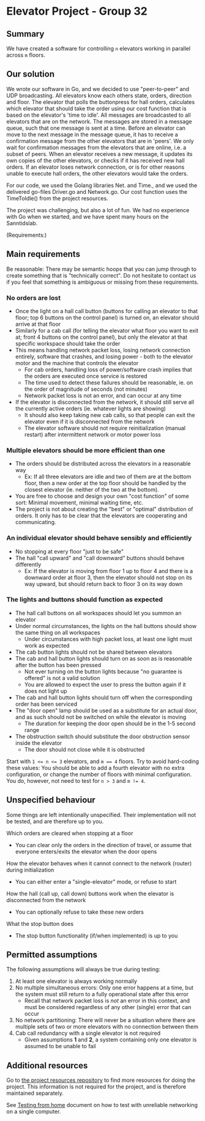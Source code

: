 Elevator Project - Group 32
===========================


Summary
-------
We have created a software for controlling `n` elevators working in parallel across `m` floors.



Our solution
-------------
We wrote our software in Go, and we decided to use "peer-to-peer" and UDP broadcasting. All elevators know each others state, orders, direction and floor. The elevator that polls the buttonpress for hall orders, calculates which elevator that should take the order using our cost function that is based on the elevator's 'time to idle'. All messages are broadcasted to all elevators that are on the network. The messages are stored in a message queue, such that one message is sent at a time. Before an elevator can move to the next message in the message queue, it has to receive a confirmation message from the other elevators that are in 'peers'. We only wait for confirmation messages from the elevators that are online, i.e. a subset of peers. When an elevator receives a new message, it updates its own copies of the other elevators, or checks if it has received new hall orders. If an elevator loses network connection, or is for other reasons unable to execute hall orders, the other elevators would take the orders. 

For our code, we used the Golang libraries Net. and Time., and we used the delivered go-files Driver.go and Network.go. Our cost function uses the TimeToIdle() from the project resources. 

The project was challenging, but also a lot of fun. We had no experience with Go when we started, and we have spent many hours on the Sanntidslab. 




(Requirements:)

Main requirements
-----------------
Be reasonable: There may be semantic hoops that you can jump through to create something that is "technically correct". Do not hesitate to contact us if you feel that something is ambiguous or missing from these requirements.

### No orders are lost
 - Once the light on a hall call button (buttons for calling an elevator to that floor; top 6 buttons on the control panel) is turned on, an elevator should arrive at that floor
 - Similarly for a cab call (for telling the elevator what floor you want to exit at; front 4 buttons on the control panel), but only the elevator at that specific workspace should take the order
 - This means handling network packet loss, losing network connection entirely, software that crashes, and losing power - both to the elevator motor and the machine that controls the elevator
   - For cab orders, handling loss of power/software crash implies that the orders are executed once service is restored
   - The time used to detect these failures should be reasonable, ie. on the order of magnitude of seconds (not minutes)
   - Network packet loss is not an error, and can occur at any time
 - If the elevator is disconnected from the network, it should still serve all the currently active orders (ie. whatever lights are showing)
   - It should also keep taking new cab calls, so that people can exit the elevator even if it is disconnected from the network
   - The elevator software should not require reinitialization (manual restart) after intermittent network or motor power loss

### Multiple elevators should be more efficient than one
 - The orders should be distributed across the elevators in a reasonable way
   - Ex: If all three elevators are idle and two of them are at the bottom floor, then a new order at the top floor should be handled by the closest elevator (ie. neither of the two at the bottom).
 - You are free to choose and design your own "cost function" of some sort: Minimal movement, minimal waiting time, etc.
 - The project is not about creating the "best" or "optimal" distribution of orders. It only has to be clear that the elevators are cooperating and communicating.
 
### An individual elevator should behave sensibly and efficiently
 - No stopping at every floor "just to be safe"
 - The hall "call upward" and "call downward" buttons should behave differently
   - Ex: If the elevator is moving from floor 1 up to floor 4 and there is a downward order at floor 3, then the elevator should not stop on its way upward, but should return back to floor 3 on its way down
 
### The lights and buttons should function as expected
 - The hall call buttons on all workspaces should let you summon an elevator
 - Under normal circumstances, the lights on the hall buttons should show the same thing on all workspaces 
   - Under circumstances with high packet loss, at least one light must work as expected
 - The cab button lights should not be shared between elevators
 - The cab and hall button lights should turn on as soon as is reasonable after the button has been pressed
   - Not ever turning on the button lights because "no guarantee is offered" is not a valid solution
   - You are allowed to expect the user to press the button again if it does not light up
 - The cab and hall button lights should turn off when the corresponding order has been serviced
 - The "door open" lamp should be used as a substitute for an actual door, and as such should not be switched on while the elevator is moving
   - The duration for keeping the door open should be in the 1-5 second range
 - The obstruction switch should substitute the door obstruction sensor inside the elevator
   - The door should not close while it is obstructed

 
Start with `1 <= n <= 3` elevators, and `m == 4` floors. Try to avoid hard-coding these values: You should be able to add a fourth elevator with no extra configuration, or change the number of floors with minimal configuration. You do, however, not need to test for `n > 3` and `m != 4`.


Unspecified behaviour
---------------------
Some things are left intentionally unspecified. Their implementation will not be tested, and are therefore up to you.

Which orders are cleared when stopping at a floor
 - You can clear only the orders in the direction of travel, or assume that everyone enters/exits the elevator when the door opens
 
How the elevator behaves when it cannot connect to the network (router) during initialization
 - You can either enter a "single-elevator" mode, or refuse to start
 
How the hall (call up, call down) buttons work when the elevator is disconnected from the network
 - You can optionally refuse to take these new orders
 
What the stop button does
   - The stop button functionality (if/when implemented) is up to you

   
Permitted assumptions
---------------------

The following assumptions will always be true during testing:
 1. At least one elevator is always working normally
 2. No multiple simultaneous errors: Only one error happens at a time, but the system must still return to a fully operational state after this error
    - Recall that network packet loss is *not* an error in this context, and must be considered regardless of any other (single) error that can occur
 3. No network partitioning: There will never be a situation where there are multiple sets of two or more elevators with no connection between them
 4. Cab call redundancy with a single elevator is not required
    - Given assumptions **1** and **2**, a system containing only one elevator is assumed to be unable to fail
   
Additional resources
--------------------

Go to [the project resources repository](https://github.com/TTK4145/Project-resources) to find more resources for doing the project. This information is not required for the project, and is therefore maintained separately.

See [Testing from home](/testing_from_home.md) document on how to test with unreliable networking on a single computer.
